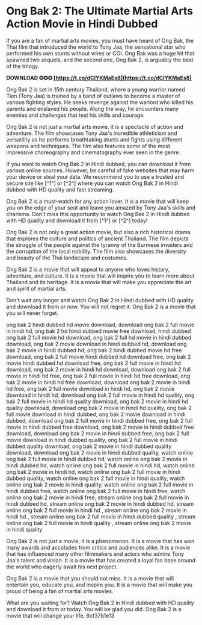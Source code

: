 # Ong Bak 2: The Ultimate Martial Arts Action Movie in Hindi Dubbed
 
If you are a fan of martial arts movies, you must have heard of Ong Bak, the Thai film that introduced the world to Tony Jaa, the sensational star who performed his own stunts without wires or CGI. Ong Bak was a huge hit that spawned two sequels, and the second one, Ong Bak 2, is arguably the best of the trilogy.
 
**DOWNLOAD ✪✪✪ [https://t.co/dClYKMaEs8](https://t.co/dClYKMaEs8)**


 
Ong Bak 2 is set in 15th century Thailand, where a young warrior named Tien (Tony Jaa) is trained by a band of outlaws to become a master of various fighting styles. He seeks revenge against the warlord who killed his parents and enslaved his people. Along the way, he encounters many enemies and challenges that test his skills and courage.
 
Ong Bak 2 is not just a martial arts movie, it is a spectacle of action and adventure. The film showcases Tony Jaa's incredible athleticism and versatility as he performs breathtaking stunts and fights using different weapons and techniques. The film also features some of the most impressive choreography and cinematography ever seen in the genre.
 
If you want to watch Ong Bak 2 in Hindi dubbed, you can download it from various online sources. However, be careful of fake websites that may harm your device or steal your data. We recommend you to use a trusted and secure site like [^1^] or [^2^] where you can watch Ong Bak 2 in Hindi dubbed with HD quality and fast streaming.
 
Ong Bak 2 is a must-watch for any action lover. It is a movie that will keep you on the edge of your seat and leave you amazed by Tony Jaa's skills and charisma. Don't miss this opportunity to watch Ong Bak 2 in Hindi dubbed with HD quality and download it from [^1^] or [^2^] today!
  
Ong Bak 2 is not only a great action movie, but also a rich historical drama that explores the culture and politics of ancient Thailand. The film depicts the struggle of the people against the tyranny of the Burmese invaders and the corruption of the local nobility. The film also showcases the diversity and beauty of the Thai landscape and costumes.
 
Ong Bak 2 is a movie that will appeal to anyone who loves history, adventure, and culture. It is a movie that will inspire you to learn more about Thailand and its heritage. It is a movie that will make you appreciate the art and spirit of martial arts.
 
Don't wait any longer and watch Ong Bak 2 in Hindi dubbed with HD quality and download it from  or  now. You will not regret it. Ong Bak 2 is a movie that you will never forget.
 
ong bak 2 hindi dubbed hd movie download,  download ong bak 2 full movie in hindi hd,  ong bak 2 hd hindi dubbed movie free download,  hindi dubbed ong bak 2 full movie hd download,  ong bak 2 full hd movie in hindi dubbed download,  ong bak 2 movie download in hindi dubbed hd,  download ong bak 2 movie in hindi dubbed hd,  ong bak 2 hindi dubbed movie hd free download,  ong bak 2 full movie hindi dubbed hd download free,  ong bak 2 movie hindi dubbed hd download free,  ong bak 2 full movie in hindi hd download,  ong bak 2 movie in hindi hd download,  download ong bak 2 full movie in hindi hd free,  ong bak 2 full movie in hindi hd free download,  ong bak 2 movie in hindi hd free download,  download ong bak 2 movie in hindi hd free,  ong bak 2 full movie download in hindi hd,  ong bak 2 movie download in hindi hd,  download ong bak 2 full movie in hindi hd quality,  ong bak 2 full movie in hindi hd quality download,  ong bak 2 movie in hindi hd quality download,  download ong bak 2 movie in hindi hd quality,  ong bak 2 full movie download in hindi dubbed,  ong bak 2 movie download in hindi dubbed,  download ong bak 2 full movie in hindi dubbed free,  ong bak 2 full movie in hindi dubbed free download,  ong bak 2 movie in hindi dubbed free download,  download ong bak 2 movie in hindi dubbed free,  ong bak 2 full movie download in hindi dubbed quality,  ong bak 2 full movie in hindi dubbed quality download,  ong bak 2 movie in hindi dubbed quality download,  download ong bak 2 movie in hindi dubbed quality,  watch online ong bak 2 full movie in hindi dubbed hd,  watch online ong bak 2 movie in hindi dubbed hd,  watch online ong bak 2 full movie in hindi hd,  watch online ong bak 2 movie in hindi hd,  watch online ong bak 2 full movie in hindi dubbed quality,  watch online ong bak 2 full movie in hindi quality,  watch online ong bak 2 movie in hindi quality,  watch online ong bak 2 full movie in hindi dubbed free,  watch online ong bak 2 full movie in hindi free,  watch online ong bak 2 movie in hindi free,  stream online ong bak 2 full movie in hindi dubbed hd,  stream online ong bak 2 movie in hindi dubbed hd,  stream online ong bak 2 full movie in hindi hd ,  stream online ong bak 2 movie in hindi hd ,  stream online ong bak 2 full movie in hindi dubbed quality ,  stream online ong bak 2 full movie in hindi quality ,  stream online ong bak 2 movie in hindi quality
  
Ong Bak 2 is not just a movie, it is a phenomenon. It is a movie that has won many awards and accolades from critics and audiences alike. It is a movie that has influenced many other filmmakers and actors who admire Tony Jaa's talent and vision. It is a movie that has created a loyal fan base around the world who eagerly await his next project.
 
Ong Bak 2 is a movie that you should not miss. It is a movie that will entertain you, educate you, and inspire you. It is a movie that will make you proud of being a fan of martial arts movies.
 
What are you waiting for? Watch Ong Bak 2 in Hindi dubbed with HD quality and download it from  or  today. You will be glad you did. Ong Bak 2 is a movie that will change your life.
 8cf37b1e13
 
